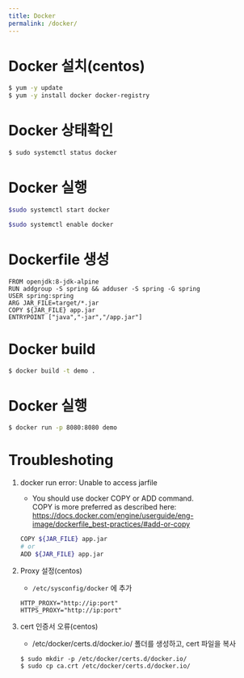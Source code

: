 ```yaml
---
title: Docker
permalink: /docker/
---
```



# Docker 설치(centos)
```bash
$ yum -y update
$ yum -y install docker docker-registry
```
# Docker 상태확인
```bash
$ sudo systemctl status docker
```

# Docker 실행
```bash
$sudo systemctl start docker

$sudo systemctl enable docker
```

# Dockerfile 생성
```docker
FROM openjdk:8-jdk-alpine
RUN addgroup -S spring && adduser -S spring -G spring
USER spring:spring
ARG JAR_FILE=target/*.jar
COPY ${JAR_FILE} app.jar
ENTRYPOINT ["java","-jar","/app.jar"]
```

# Docker build
```bash
$ docker build -t demo .
```

# Docker  실행
```bash
$ docker run -p 8080:8080 demo
```

# Troubleshoting
1. docker run error: Unable to access jarfile  
    - You should use docker COPY or ADD command.  
    COPY is more preferred as described here: https://docs.docker.com/engine/userguide/eng-image/dockerfile_best-practices/#add-or-copy
    ```bash
    COPY ${JAR_FILE} app.jar
    # or
    ADD ${JAR_FILE} app.jar
    ```
    
1. Proxy 설정(centos)  
    - ```/etc/sysconfig/docker``` 에 추가
    ```
    HTTP_PROXY="http://ip:port"
    HTTPS_PROXY="http://ip:port"
    ```
  
1. cert 인증서 오류(centos)
    - /etc/docker/certs.d/docker.io/ 폴더를 생성하고, cert 파일을 복사  
    ```
    $ sudo mkdir -p /etc/docker/certs.d/docker.io/
    $ sudo cp ca.crt /etc/docker/certs.d/docker.io/
    ```
  
